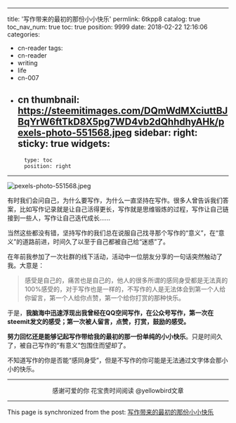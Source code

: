 
---
title: '写作带来的最初的那份小小快乐'
permlink: 6tkpp8
catalog: true
toc_nav_num: true
toc: true
position: 9999
date: 2018-02-22 12:16:06
categories:
- cn-reader
tags:
- cn-reader
- writing
- life
- cn-007
- cn
thumbnail: https://steemitimages.com/DQmWdMXciuttBJBqYrW6ftTkD8X5pg7WD4vb2dQhhdhyAHk/pexels-photo-551568.jpeg
sidebar:
    right:
        sticky: true
widgets:
    -
        type: toc
        position: right
---


![pexels-photo-551568.jpeg](https://steemitimages.com/DQmWdMXciuttBJBqYrW6ftTkD8X5pg7WD4vb2dQhhdhyAHk/pexels-photo-551568.jpeg)

有时我们会问自己，为什么要写作，为什么一直坚持在写作。很多人曾告诉我们答案，比如写作记录就是让自己活得更长，写作就是思维锻炼的过程，写作让自己链接到一些人，写作让自己迭代成长......

当然这些都没有错，坚持写作的我们总在说服自己找寻那个写作的“意义”，在“意义”的道路前进，时间久了以至于自己都被自己给“迷惑”了。

在年前我参加了一次社群的线下活动，活动中一位朋友分享的一句话突然触动了我。大意是：

>感受是自己的，痛苦也是自己的，他人的很多所谓的感同身受都是无法真的100%感受的，对于写作也是一样的，不写作的人是无法体会到第一个人给你留言，第一个人给你点赞，第一个给你打赏的那种快乐。

于是，**我脑海中迅速浮现出我曾经在QQ空间写作，在公众号写作，第一次在steemit发文的感受；第一次被人留言，点赞，打赏，鼓励的感受。**

**努力回忆还是能够记起写作带给我的最初的那一份单纯的小小快乐**。只是时间久了，被自己写作的“有意义”包围住而望却了。

不知道写作的你是否能“感同身受”，但是不写作的你可能是无法通过文字体会那小小的快乐。

---

<center>感谢可爱的你
花宝贵时间阅读 @yellowbird文章</center>

- - -

This page is synchronized from the post: [写作带来的最初的那份小小快乐](https://steemit.com/@yellowbird/6tkpp8)
